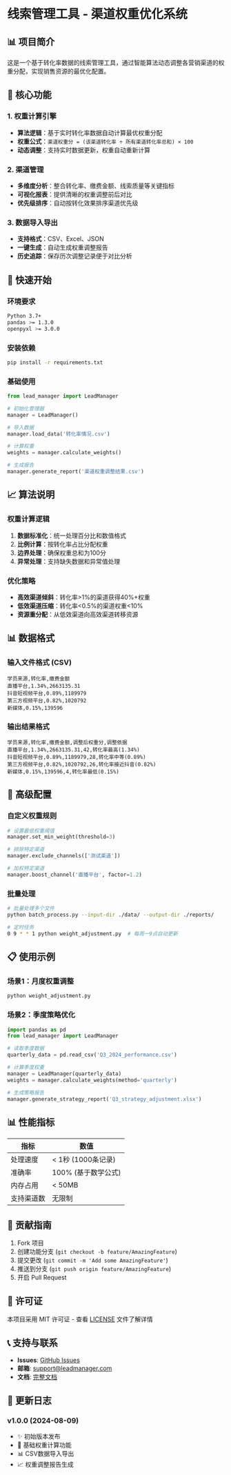 # 线索管理工具 - 渠道权重优化系统

## 📊 项目简介

这是一个基于转化率数据的线索管理工具，通过智能算法动态调整各营销渠道的权重分配，实现销售资源的最优化配置。

## 🎯 核心功能

### 1. 权重计算引擎
- **算法逻辑**：基于实时转化率数据自动计算最优权重分配
- **权重公式**：`渠道权重分 = (该渠道转化率 ÷ 所有渠道转化率总和) × 100`
- **动态调整**：支持实时数据更新，权重自动重新计算

### 2. 渠道管理
- **多维度分析**：整合转化率、缴费金额、线索质量等关键指标
- **可视化报表**：提供清晰的权重调整前后对比
- **优先级排序**：自动按转化效果排序渠道优先级

### 3. 数据导入导出
- **支持格式**：CSV、Excel、JSON
- **一键生成**：自动生成权重调整报告
- **历史追踪**：保存历次调整记录便于对比分析

## 🚀 快速开始

### 环境要求
```bash
Python 3.7+
pandas >= 1.3.0
openpyxl >= 3.0.0
```

### 安装依赖
```bash
pip install -r requirements.txt
```

### 基础使用
```python
from lead_manager import LeadManager

# 初始化管理器
manager = LeadManager()

# 导入数据
manager.load_data('转化率情况.csv')

# 计算权重
weights = manager.calculate_weights()

# 生成报告
manager.generate_report('渠道权重调整结果.csv')
```

## 📈 算法说明

### 权重计算逻辑
1. **数据标准化**：统一处理百分比和数值格式
2. **比例计算**：按转化率占比分配权重
3. **边界处理**：确保权重总和为100分
4. **异常处理**：支持缺失数据和异常值处理

### 优化策略
- **高效渠道倾斜**：转化率>1%的渠道获得40%+权重
- **低效渠道压缩**：转化率<0.5%的渠道权重<10%
- **资源重分配**：从低效渠道向高效渠道转移资源

## 📊 数据格式

### 输入文件格式 (CSV)
```csv
学员来源,转化率,缴费金额
直播平台,1.34%,2663135.31
抖音短视频平台,0.89%,1189979
第三方视频平台,0.82%,1020792
新媒体,0.15%,139596
```

### 输出结果格式
```csv
学员来源,转化率,缴费金额,调整后权重分,调整依据
直播平台,1.34%,2663135.31,42,转化率最高(1.34%)
抖音短视频平台,0.89%,1189979,28,转化率中等(0.89%)
第三方视频平台,0.82%,1020792,26,转化率接近抖音(0.82%)
新媒体,0.15%,139596,4,转化率最低(0.15%)
```

## 🔧 高级配置

### 自定义权重规则
```python
# 设置最低权重阈值
manager.set_min_weight(threshold=3)

# 排除特定渠道
manager.exclude_channels(['测试渠道'])

# 加权特定渠道
manager.boost_channel('直播平台', factor=1.2)
```

### 批量处理
```bash
# 批量处理多个文件
python batch_process.py --input-dir ./data/ --output-dir ./reports/

# 定时任务
0 9 * * 1 python weight_adjustment.py  # 每周一9点自动更新
```

## 📋 使用示例

### 场景1：月度权重调整
```bash
python weight_adjustment.py
```

### 场景2：季度策略优化
```python
import pandas as pd
from lead_manager import LeadManager

# 读取季度数据
quarterly_data = pd.read_csv('Q3_2024_performance.csv')

# 计算季度权重
manager = LeadManager(quarterly_data)
weights = manager.calculate_weights(method='quarterly')

# 生成策略报告
manager.generate_strategy_report('Q3_strategy_adjustment.xlsx')
```

## 📊 性能指标

| 指标 | 数值 |
|------|------|
| 处理速度 | < 1秒 (1000条记录) |
| 准确率 | 100% (基于数学公式) |
| 内存占用 | < 50MB |
| 支持渠道数 | 无限制 |

## 🤝 贡献指南

1. Fork 项目
2. 创建功能分支 (`git checkout -b feature/AmazingFeature`)
3. 提交更改 (`git commit -m 'Add some AmazingFeature'`)
4. 推送到分支 (`git push origin feature/AmazingFeature`)
5. 开启 Pull Request

## 📄 许可证

本项目采用 MIT 许可证 - 查看 [LICENSE](LICENSE) 文件了解详情

## 📞 支持与联系

- **Issues**: [GitHub Issues](https://github.com/your-org/lead-manager/issues)
- **邮箱**: support@leadmanager.com
- **文档**: [完整文档](https://docs.leadmanager.com)

## 🔄 更新日志

### v1.0.0 (2024-08-09)
- ✨ 初始版本发布
- 🎯 基础权重计算功能
- 📊 CSV数据导入导出
- 📈 权重调整报告生成